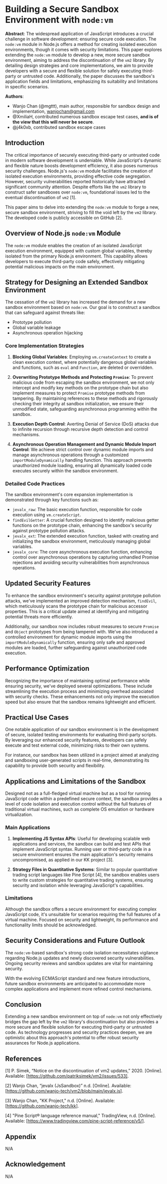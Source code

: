 # Building a Secure Sandbox Environment with `node:vm`

**Abstract**: The widespread application of JavaScript introduces a crucial challenge in software development: ensuring secure code execution. The `node:vm` module in Node.js offers a method for creating isolated execution environments, though it comes with security limitations. This paper explores extending the `node:vm` module to develop a new, more secure sandbox environment, aiming to address the discontinuation of the `vm2` library. By detailing design strategies and core implementations, we aim to provide developers with a secure and flexible solution for safely executing third-party or untrusted code. Additionally, the paper discusses the sandbox's application fields and limitations, emphasizing its suitability and limitations in specific scenarios.

**Authors**:
- Wanjo Chan (@mgttt), main author, responsible for sandbox design and implementation, wanjochan@gmail.com
- @XmiliaH, contributed numerous sandbox escape test cases, **and is of the view that this will never be secure**.
- @j4k0xb, contributed sandbox escape cases

## Introduction

The critical importance of securely executing third-party or untrusted code in modern software development is undeniable. While JavaScript's dynamic and flexible nature boosts development efficiency, it also poses numerous security challenges. Node.js's `node:vm` module facilitates the creation of isolated execution environments, providing effective code segregation. However, security vulnerabilities reported historically have attracted significant community attention. Despite efforts like the `vm2` library to construct safer sandboxes over `node:vm`, foundational issues led to the eventual discontinuation of `vm2` [1].

This paper aims to delve into extending the `node:vm` module to forge a new, secure sandbox environment, striving to fill the void left by the `vm2` library. The developed code is publicly accessible on GitHub [2].

## Overview of Node.js `node:vm` Module

The `node:vm` module enables the creation of an isolated JavaScript execution environment, equipped with custom global variables, thereby isolated from the primary Node.js environment. This capability allows developers to execute third-party code safely, effectively mitigating potential malicious impacts on the main environment.

## Strategy for Designing an Extended Sandbox Environment

The cessation of the `vm2` library has increased the demand for a new sandbox environment based on `node:vm`. Our goal is to construct a sandbox that can safeguard against threats like:

- Prototype pollution
- Global variable leakage
- Asynchronous operation hijacking

### Core Implementation Strategies

1. **Blocking Global Variables**: Employing `vm.createContext` to create a clean execution context, where potentially dangerous global variables and functions, such as `eval` and `Function`, are deleted or overridden.

2. **Overwriting Prototype Methods and Protecting `Promise`**: To prevent malicious code from escaping the sandbox environment, we not only intercept and modify key methods on the prototype chain but also implement measures to protect `Promise` prototype methods from tampering. By maintaining references to these methods and rigorously checking their integrity at sandbox initialization, we ensure their unmodified state, safeguarding asynchronous programming within the sandbox.

3. **Execution Depth Control**: Averting Denial of Service (DoS) attacks due to infinite recursion through recursive depth detection and control mechanisms.

4. **Asynchronous Operation Management and Dynamic Module Import Control**: We achieve strict control over dynamic module imports and manage asynchronous operations through a customized `importModuleDynamically` handling function. This approach prevents unauthorized module loading, ensuring all dynamically loaded code executes securely within the sandbox environment.

### Detailed Code Practices

The sandbox environment's core expansion implementation is demonstrated through key functions such as:

- `jevalx_raw`: The basic execution function, responsible for code execution using `vm.createScript`.
- `findEvilGetter`: A crucial function designed to identify malicious getter functions on the prototype chain, enhancing the sandbox's security against prototype pollution attacks.
- `jevalx_ext`: The extended execution function, tasked with creating and initializing the sandbox environment, meticulously managing global variables.
- `jevalx_core`: The core asynchronous execution function, enhancing control over asynchronous operations by capturing unhandled Promise rejections and avoiding security vulnerabilities from asynchronous operations.

## Updated Security Features

To enhance the sandbox environment's security against prototype pollution attacks, we've implemented an improved detection mechanism, `findEvil`, which meticulously scans the prototype chain for malicious accessor properties. This is a critical update aimed at identifying and mitigating potential threats more efficiently.

Additionally, our sandbox now includes robust measures to secure `Promise` and `Object` prototypes from being tampered with. We've also introduced a controlled environment for dynamic module imports using the `importModuleDynamically` function, ensuring only safe and approved modules are loaded, further safeguarding against unauthorized code execution.

## Performance Optimization

Recognizing the importance of maintaining optimal performance while ensuring security, we've deployed several optimizations. These include streamlining the execution process and minimizing overhead associated with security checks. These enhancements not only improve the execution speed but also ensure that the sandbox remains lightweight and efficient.

## Practical Use Cases

One notable application of our sandbox environment is in the development of secure, isolated testing environments for evaluating third-party scripts. By leveraging our enhanced security features, developers can safely execute and test external code, minimizing risks to their own systems.

For instance, our sandbox has been utilized in a project aimed at analyzing and sandboxing user-generated scripts in real-time, demonstrating its capability to provide both security and flexibility.

## Applications and Limitations of the Sandbox

Designed not as a full-fledged virtual machine but as a tool for running JavaScript code within a predefined secure context, the sandbox provides a level of code isolation and execution control without the full features of traditional virtual machines, such as complete OS emulation or hardware virtualization.

### Main Applications

1. **Implementing JS Syntax APIs**: Useful for developing scalable web applications and services, the sandbox can build and test APIs that implement JavaScript syntax. Running user or third-party code in a secure environment ensures the main application's security remains uncompromised, as applied in our KK project [3].

2. **Strategy Files in Quantitative Systems**: Similar to popular quantitative trading script languages like Pine Script [4], the sandbox enables users to write custom strategies for quantitative trading systems, ensuring security and isolation while leveraging JavaScript's capabilities.

### Limitations

Although the sandbox offers a secure environment for executing complex JavaScript code, it's unsuitable for scenarios requiring the full features of a virtual machine. Focused on security and lightweight, its performance and functionality limits should be acknowledged.

## Security Considerations and Future Outlook

The `node:vm`-based sandbox's strong code isolation necessitates vigilance regarding Node.js updates and newly discovered security vulnerabilities. Ongoing security reviews and sandbox updates are vital for maintaining security.

With the evolving ECMAScript standard and new feature introductions, future sandbox environments are anticipated to accommodate more complex applications and implement more refined control mechanisms.

## Conclusion

Extending a new sandbox environment on top of `node:vm` not only effectively bridges the gap left by the `vm2` library's discontinuation but also provides a more secure and flexible solution for executing third-party or untrusted code. As technology progresses and security practices deepen, we are optimistic about this approach's potential to offer robust security assurances for Node.js applications.

## References

[1] P. Simek, “Notice on the discontinuation of vm2 updates,” 2020. [Online]. Available: [https://github.com/patriksimek/vm2/issues/533].

[2] Wanjo Chan, “jevalx (JsSandbox)” n.d. [Online]. Available: [https://github.com/wanjo-tech/vm2/blob/main/jevalx.js].

[3] Wanjo Chan, "KK Project," n.d. [Online]. Available: [https://github.com/wanjo-tech/kk].

[4] "Pine Script® language reference manual," TradingView, n.d. [Online]. Available: [https://www.tradingview.com/pine-script-reference/v5/].

## Appendix

N/A

## Acknowledgement

N/A

